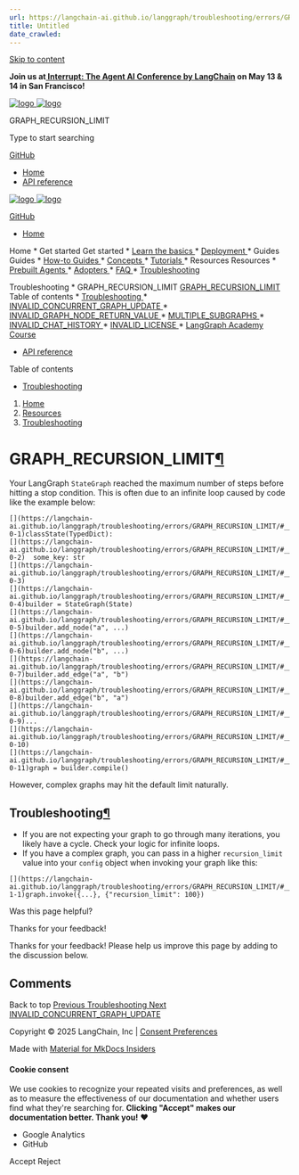 ```yaml
---
url: https://langchain-ai.github.io/langgraph/troubleshooting/errors/GRAPH_RECURSION_LIMIT/
title: Untitled
date_crawled: 
---
```


[ Skip to content ](https://langchain-ai.github.io/langgraph/troubleshooting/errors/GRAPH_RECURSION_LIMIT/#graph_recursion_limit)

**Join us at[ Interrupt: The Agent AI Conference by LangChain](https://interrupt.langchain.com/) on May 13 & 14 in San Francisco!**

[ ![logo](https://langchain-ai.github.io/langgraph/static/wordmark_dark.svg) ![logo](https://langchain-ai.github.io/langgraph/static/wordmark_light.svg) ](https://langchain-ai.github.io/langgraph/)

GRAPH_RECURSION_LIMIT 

[ ](https://langchain-ai.github.io/langgraph/troubleshooting/errors/GRAPH_RECURSION_LIMIT/?q= "Share")

Type to start searching

[ GitHub  ](https://github.com/langchain-ai/langgraph "Go to repository")

  * [ Home ](https://langchain-ai.github.io/langgraph/)
  * [ API reference ](https://langchain-ai.github.io/langgraph/reference/graphs/)



[ ![logo](https://langchain-ai.github.io/langgraph/static/wordmark_dark.svg) ![logo](https://langchain-ai.github.io/langgraph/static/wordmark_light.svg) ](https://langchain-ai.github.io/langgraph/)

[ GitHub  ](https://github.com/langchain-ai/langgraph "Go to repository")

  * [ Home  ](https://langchain-ai.github.io/langgraph/)

Home 
    * Get started  Get started 
      * [ Learn the basics  ](https://langchain-ai.github.io/langgraph/tutorials/introduction/)
      * [ Deployment  ](https://langchain-ai.github.io/langgraph/tutorials/deployment/)
    * Guides  Guides 
      * [ How-to Guides  ](https://langchain-ai.github.io/langgraph/how-tos/)
      * [ Concepts  ](https://langchain-ai.github.io/langgraph/concepts/)
      * [ Tutorials  ](https://langchain-ai.github.io/langgraph/tutorials/)
    * Resources  Resources 
      * [ Prebuilt Agents  ](https://langchain-ai.github.io/langgraph/prebuilt/)
      * [ Adopters  ](https://langchain-ai.github.io/langgraph/adopters/)
      * [ FAQ  ](https://langchain-ai.github.io/langgraph/concepts/faq/)
      * [ Troubleshooting  ](https://langchain-ai.github.io/langgraph/troubleshooting/errors/)

Troubleshooting 
        * GRAPH_RECURSION_LIMIT  [ GRAPH_RECURSION_LIMIT  ](https://langchain-ai.github.io/langgraph/troubleshooting/errors/GRAPH_RECURSION_LIMIT/) Table of contents 
          * [ Troubleshooting  ](https://langchain-ai.github.io/langgraph/troubleshooting/errors/GRAPH_RECURSION_LIMIT/#troubleshooting)
        * [ INVALID_CONCURRENT_GRAPH_UPDATE  ](https://langchain-ai.github.io/langgraph/troubleshooting/errors/INVALID_CONCURRENT_GRAPH_UPDATE/)
        * [ INVALID_GRAPH_NODE_RETURN_VALUE  ](https://langchain-ai.github.io/langgraph/troubleshooting/errors/INVALID_GRAPH_NODE_RETURN_VALUE/)
        * [ MULTIPLE_SUBGRAPHS  ](https://langchain-ai.github.io/langgraph/troubleshooting/errors/MULTIPLE_SUBGRAPHS/)
        * [ INVALID_CHAT_HISTORY  ](https://langchain-ai.github.io/langgraph/troubleshooting/errors/INVALID_CHAT_HISTORY/)
        * [ INVALID_LICENSE  ](https://langchain-ai.github.io/langgraph/troubleshooting/errors/INVALID_LICENSE/)
      * [ LangGraph Academy Course  ](https://academy.langchain.com/courses/intro-to-langgraph)
  * [ API reference  ](https://langchain-ai.github.io/langgraph/reference/graphs/)



Table of contents 

  * [ Troubleshooting  ](https://langchain-ai.github.io/langgraph/troubleshooting/errors/GRAPH_RECURSION_LIMIT/#troubleshooting)



  1. [ Home  ](https://langchain-ai.github.io/langgraph/)
  2. [ Resources  ](https://langchain-ai.github.io/langgraph/prebuilt/)
  3. [ Troubleshooting  ](https://langchain-ai.github.io/langgraph/troubleshooting/errors/)

[ ](https://github.com/langchain-ai/langgraph/edit/main/docs/docs/troubleshooting/errors/GRAPH_RECURSION_LIMIT.md "Edit this page")

# GRAPH_RECURSION_LIMIT[¶](https://langchain-ai.github.io/langgraph/troubleshooting/errors/GRAPH_RECURSION_LIMIT/#graph_recursion_limit "Permanent link")

Your LangGraph `StateGraph`[](https://langchain-ai.github.io/langgraph/reference/graphs/#langgraph.graph.state.StateGraph) reached the maximum number of steps before hitting a stop condition. This is often due to an infinite loop caused by code like the example below:

```
[](https://langchain-ai.github.io/langgraph/troubleshooting/errors/GRAPH_RECURSION_LIMIT/#__codelineno-0-1)classState(TypedDict):
[](https://langchain-ai.github.io/langgraph/troubleshooting/errors/GRAPH_RECURSION_LIMIT/#__codelineno-0-2)  some_key: str
[](https://langchain-ai.github.io/langgraph/troubleshooting/errors/GRAPH_RECURSION_LIMIT/#__codelineno-0-3)
[](https://langchain-ai.github.io/langgraph/troubleshooting/errors/GRAPH_RECURSION_LIMIT/#__codelineno-0-4)builder = StateGraph(State)
[](https://langchain-ai.github.io/langgraph/troubleshooting/errors/GRAPH_RECURSION_LIMIT/#__codelineno-0-5)builder.add_node("a", ...)
[](https://langchain-ai.github.io/langgraph/troubleshooting/errors/GRAPH_RECURSION_LIMIT/#__codelineno-0-6)builder.add_node("b", ...)
[](https://langchain-ai.github.io/langgraph/troubleshooting/errors/GRAPH_RECURSION_LIMIT/#__codelineno-0-7)builder.add_edge("a", "b")
[](https://langchain-ai.github.io/langgraph/troubleshooting/errors/GRAPH_RECURSION_LIMIT/#__codelineno-0-8)builder.add_edge("b", "a")
[](https://langchain-ai.github.io/langgraph/troubleshooting/errors/GRAPH_RECURSION_LIMIT/#__codelineno-0-9)...
[](https://langchain-ai.github.io/langgraph/troubleshooting/errors/GRAPH_RECURSION_LIMIT/#__codelineno-0-10)
[](https://langchain-ai.github.io/langgraph/troubleshooting/errors/GRAPH_RECURSION_LIMIT/#__codelineno-0-11)graph = builder.compile()

```


However, complex graphs may hit the default limit naturally.

## Troubleshooting[¶](https://langchain-ai.github.io/langgraph/troubleshooting/errors/GRAPH_RECURSION_LIMIT/#troubleshooting "Permanent link")

  * If you are not expecting your graph to go through many iterations, you likely have a cycle. Check your logic for infinite loops.
  * If you have a complex graph, you can pass in a higher `recursion_limit` value into your `config` object when invoking your graph like this:



```
[](https://langchain-ai.github.io/langgraph/troubleshooting/errors/GRAPH_RECURSION_LIMIT/#__codelineno-1-1)graph.invoke({...}, {"recursion_limit": 100})

```


Was this page helpful? 

Thanks for your feedback! 

Thanks for your feedback! Please help us improve this page by adding to the discussion below. 

## Comments

Back to top  [ Previous  Troubleshooting  ](https://langchain-ai.github.io/langgraph/troubleshooting/errors/) [ Next  INVALID_CONCURRENT_GRAPH_UPDATE  ](https://langchain-ai.github.io/langgraph/troubleshooting/errors/INVALID_CONCURRENT_GRAPH_UPDATE/)

Copyright © 2025 LangChain, Inc | [Consent Preferences](https://langchain-ai.github.io/langgraph/troubleshooting/errors/GRAPH_RECURSION_LIMIT/#__consent)

Made with [ Material for MkDocs Insiders ](https://squidfunk.github.io/mkdocs-material/)

[ ](https://langchain-ai.github.io/langgraphjs/ "langchain-ai.github.io") [ ](https://github.com/langchain-ai/langgraph "github.com") [ ](https://twitter.com/LangChainAI "twitter.com")

#### Cookie consent

We use cookies to recognize your repeated visits and preferences, as well as to measure the effectiveness of our documentation and whether users find what they're searching for. **Clicking "Accept" makes our documentation better. Thank you!** ❤️

  * Google Analytics 
  * GitHub 



Accept Reject
